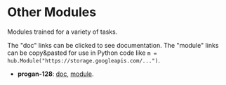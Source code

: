 # Other Modules

Modules trained for a variety of tasks.

The "doc" links can be clicked to see documentation.
The "module" links can be copy&pasted for use in Python code like
`m = hub.Module("https://storage.googleapis.com/...")`.


* **progan-128**:
       [doc](google/gan/progan-128/1.md),
       [module](https://storage.googleapis.com/tfhub-test-modules/google/gan/progan-128/1.tar.gz).
